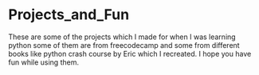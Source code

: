 # Projects_and_Fun
These are some of the projects which I made for when I was learning python some of them are from freecodecamp and some from different books like python crash course by Eric which I recreated. I hope you have fun while using them.
